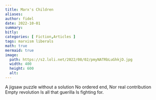 ```yaml
---
title: Marx's Children
aliases:
author: fidel
date: 2022-10-01
summary: 
bitly: 
categories: [ Fiction,Articles ]
tags: marxism liberals
math: true
mermaid: true
image:
  path: https://s2.loli.net/2022/08/02/pmyNATRbLuGhkjD.jpg
  width: 400 
  height: 600 
  alt:
---
```


<!---Saturday 01 October 2022--->


A jigsaw puzzle without a solution 
No ordered end,
Nor real contribution
Empty revolution 
Is all that guerilla 
Is fighting for.
